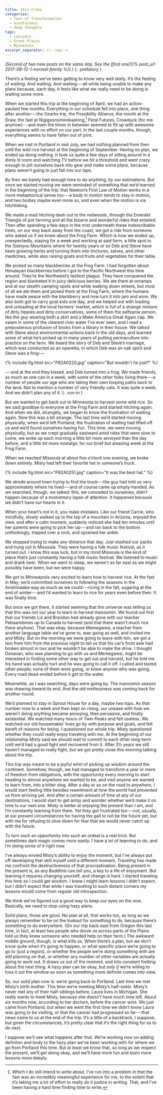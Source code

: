 ```yaml
---
title: Stir-Crazy
categories:
  - Year of Transformation
  - mindfulness
  - deep thoughts
tags:
  - Cascadia
  - Great Plains
  - Minnesota
excerpt_separator: <!--sep-->
---
```


*(Second of two new posts on the same day. See the [first one]({% post_url 2017-09-12-1-normal-family
%}).)*
{: .prefatory }

There’s a feeling we’ve been getting to know very well lately. It’s the feeling of waiting. And
waiting. And waiting---all while being unable to make any plans because, each day, it feels like
what we really need to be doing is waiting some more.

<!--sep-->

When we started this trip at the beginning of April, we had an action-packed few months. Everything
in our schedule fell into place, one thing after another---the Ozarks trip, the Possibility
Alliance, the month at the Draw, the fast at Ni&shy;gig&shy;oons&shy;imin&shy;ikaa&shy;ning,[^1]
Feral Futures, Crowduck (for me anyhow)---and even the times in between seemed to fill up with
awesome experiences with no effort on our part. In the last couple months, though, everything seems
to have fallen out of joint.

[^1]: Which I do still intend to write about. I’ve run into a problem in that the fast was an
    incredibly meaningful experience for me, to the extent that it’s taking me a lot of effort to
    really do it justice in writing. That, and I've been having a hard time finding time to write.

When we met in Portland in mid July, we had nothing planned from then until the wild rice harvest at
the beginning of September. Having no plan, we ended up doing nothing. It took us quite a few days
of sitting around in a dimly lit room and watching TV before we hit a threshold and went crazy
enough to jolt ourselves back into gear and *make* some plans, because plans weren’t going to just
fall into our laps.

By then we barely had enough time to do anything, by our estimations. But once we started moving we
were reminded of something that we’d learned in the beginning of the trip: that Newton’s First Law
of Motion works in a more metaphorical sense too---a body in motion tends to stay in motion, and two
bodies maybe even more so, and even when the motion is via hitchhiking.

We made a mad hitching dash out to the redwoods, through the Emerald Triangle of pot farming and
all the bizarre and wonderful rides that entailed. Then after spending a few days in the mist
underneath these indescribable trees, on our way back away from the coast, we got a ride from
someone who asked us if we knew about the Frog Farm. Which is how we ended up, unexpectedly, staying
for a week and working at said farm, a little spot in the Siskiyou Mountains where for twenty years
or so Deb and Steve have been growing herbs and turning them into tinctures, salves, and other
medicines, while also raising goats and fruits and vegetables for their table.

We picked so many blackberries at the Frog Farm. I had forgotten about Himalayan blackberries before
I got to the Pacific Northwest this time around. They’re the Northwest’s tastiest plague. They have
conquered the region and blanketed it in juicy delicious berries. We ate them at onramps and at our
stealth camping spots and while walking down streets, but most of all we ate them and picked them at
the Frog Farm, where the humans have made peace with the blackberry and now turn it into jam and
wine. We also both got to carry goat kids one day, and we helped out with loading and unloading at
the local farmers’ market, which is full of a strange mixture of dirty hippies and dirty
conservatives, some of them the selfsame person, like the guy wearing both a skirt and a Make
America Great Again cap. We swam in some of the clearest river water I’ve ever seen, and I read
a preposterous profusion of books from a library in their house. We talked with Steve about
environmental actions back in the old days, and learned some of what he’s picked up in many years of
putting permaculture into practice on the farm. We heard the story of Deb and Steve’s marriage,
which was conducted as an operetta, in which Deb was an oak spirit and Steve was a frog---

{% include fig.html src="P82A0220.jpg" caption="But wouldn't he just?" %}

---and at the end they kissed, and Deb turned into a frog. We made friends, as much as one can in
a week, with some of the other folks living there---a number of people our age who are taking their
own looping paths back to the land. Not to mention a number of very friendly cats. It was quite
a week. And we didn’t plan any of it.
{: .run-in }

But we wanted to get back out to Minnesota to harvest some wild rice. So we said goodbye to everyone
at the Frog Farm and started hitching again. And when we did, strangely, we began to know the
frustration of waiting again. Now this was a bit strange. The last time we’d started moving
physically, when we’d left Portland, the frustration of waiting had lifted off us and we’d found
ourselves having fun. This time, we were moving physically, but as we crept gradually eastward amid
rides that were slow to come, we woke up each morning a little bit more annoyed than the day before,
and a little bit more nostalgic for our brief but amazing week at the Frog Farm.

When we reached Missoula at about five o’clock one evening, we broke down entirely. Misty had left
their favorite hat in someone’s truck.

{% include fig.html src="P82A0251.jpg" caption="It was the best hat." %}

We strode around town trying to find the truck---the guy had told us very approximately where he
lived---and of course came up empty-handed. As we searched, though, we talked: this, we conceded to
ourselves, didn’t happen because of a momentary lapse of attention. It happened because we didn’t
have our hearts in it. 

When your heart’s not in it, you make mistakes. Like our friend Carrie, who mindfully, slowly walked
up to the top of a mountain in Arizona, enjoyed the view, and after a calm moment, suddenly noticed
she had ten minutes until her parents were going to pick her up---and ran back to the bottom
unthinkingly, tripped over a rock, and sprained her ankle.

We stopped trying to make any distance that day. Just stashed our packs and hung out in Missoula.
They were having a folk music festival, as it turned out. I know this was luck, but in my mind
Missoula is the kind of place that’s just constantly having a folk music festival. We listened to
music and drank beer. When we went to sleep, we weren’t as far east as we might possibly have been,
but we were happy.

We got to Minneapolis very excited to learn how to harvest rice. At the fast in May,
we’d committed ourselves to following the seasons in the Anishinaabe way as much as we
could---ricing in the fall, sugaring at the end of winter---and I’d wanted to learn to rice for
years even before then. It was finally time.

But once we got there, it started seeming that the universe was telling us that this was not our
year to learn to harvest manoomin. We found out first that our friends Liz and Brandon had already
gone with our teacher Pebaamibines up to Canada to harvest (and that there wasn’t much rice there
anyhow). That was okay, because Memegwesi, a teacher from another language table we’ve gone to, was
going as well, and invited me and Misty. But on the morning we were going to leave with him, we got
a text from him from the previous night to tell us that his car’s front axle had broken almost in
two and he wouldn’t be able to make the drive. I thought Donavan, who was planning to go with us and
Memegwesi, might be interested in finding some other way to get out and harvest, but he told me his
hand was actually hurt and he was going to call it off. I called and texted other people; none of
them were going, or knew anyone who was going. Every road dead-ended before it got to the water.

Meanwhile, as I was searching, days were going by. The manoomin season was drawing toward its end.
And the old restlessness was coming back for another round.

We’d planned to stay in Sprout House for a day, maybe two tops. As that number rose to a week and
then kept on rising, our unease with how we weren’t doing anything became annoying, then pervasive,
and finally existential. We watched many hours of *Twin Peaks* and felt useless. We watched our old
housemates’ lives go by with purpose and goals, and felt bereft of reasons for being. I questioned
our whole trip. Misty questioned whether they could really enjoy traveling with me. At the beginning
of our relationship Misty said we should wait to commit to each other long-term until we’d had
a good fight and recovered from it. After 2½ years we still haven’t managed to really fight, but we
got pretty close this morning talking about the trip.

This trip was meant to be a joyful whirl of picking up wisdom around the continent. Somehow, though,
we had managed to transform a year or more of freedom from obligations, with the opportunity every
morning to start heading to almost anywhere we wanted to be, and visit anyone we wanted to learn
from, into a bitter slog. After a day or so on the road to anywhere, I would start feeling little
besides resentment at how the world had prevented us from arriving yet. And after a certain amount
of time at any of our destinations, I would start to get antsy and wonder whether we’d make it on
time to our next one. Misty is better at enjoying the present than I am, and I’m constantly learning
from them. Yet they got frustrated too---not, usually, at our present circumstances for having the
gall to not be the future yet, but with me for refusing to slow down for fear that we would never
catch up with the future.

To turn such an opportunity into such an ordeal is a real trick. But sometimes dark magic comes more
easily. I have a lot of learning to do, and I’m doing some of it right now.

I’ve always envied Misty’s ability to enjoy the moment, but I’ve always put off developing that
skill myself until a different moment. Traveling has made me confront the destructiveness of that
procrastination. Being present in the present is, as any Buddhist can tell you, a key to a life of
enjoyment. But learning it requires changing yourself, and change is hard. I started traveling this
time so I could get wisdom. I knew I might learn lessons I didn’t expect, but I didn’t expect that
while I was traveling to such distant corners my lessons would come from regular old introspection.

We think we’ve figured out a good way to keep our eyes on the now. Basically, we need to stop using
hazy plans.

Solid plans, those are good. No plan at all, that works too, as long as we always remember to be on
the lookout for something to do, because there’s something to do everywhere. (On our trip back east
from Oregon this last time, in fact, at least two people who drove us across parts of the Plains
told us they knew someone who needed help on their farm.) The awkward middle ground, though, is what
kills us. When there’s a plan, but we don’t know quite when it’s going to happen, or what specific
place we’re going to go to (just a region), or whether the people we’re doing something with are
still planning on that, or whether any number of other variables are actually going to work out. It
draws us out of the moment, and into constant fretting about the next thing. A hazy plan can be
okay, but *only if* we’re willing to toss it out the window as soon as something more definite comes
into view.

So, our solid plan now is: we’re going back to Portland. Last time we met Misty’s birth mother. This
time we’re meeting Misty’s half-sister. Misty’s never met any of their half-siblings before. Laura
lives in Michigan. She really wants to meet Misty, because she doesn’t have much time left. About
six months now, according to her doctors, before the cancer wins. We just came from Portland, but
when we went the first time we didn’t know Laura was going to be visiting, or that the cancer had
progressed so far---that news came to us at the end of the trip. It’s a little of a backtrack,
I suppose, but given the circumstances, it’s pretty clear that it’s the right thing for us to do
next.

I suppose we’ll see what happens after that. We’re working now on adding definiton and body to the
hazy plan we’ve been working with for where we go from Portland this time. But at least we know
that, so long as we respect the present, we’ll get along okay, and we’ll have more fun and learn
more lessons more deeply.
